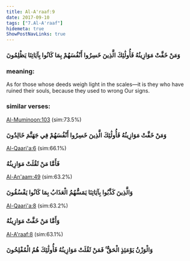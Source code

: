 ```yaml
---
title: Al-A'raaf:9
date: 2017-09-10
tags: ["7.Al-A'raaf"]
hidemeta: true 
ShowPostNavLinks: true 
---
```

### وَمَنْ خَفَّتْ مَوَازِينُهُ فَأُولَٰئِكَ الَّذِينَ خَسِرُوا أَنْفُسَهُمْ بِمَا كَانُوا بِآيَاتِنَا يَظْلِمُونَ
### meaning: 
As for those whose deeds weigh light in the scales—it is they who have ruined their souls, because they used to wrong Our signs.
### similar verses: 

[Al-Muminoon:103](/23/103) (sim:73.5%)

### وَمَنْ خَفَّتْ مَوَازِينُهُ فَأُولَٰئِكَ الَّذِينَ خَسِرُوا أَنْفُسَهُمْ فِي جَهَنَّمَ خَالِدُونَ

[Al-Qaari'a:6](/101/6) (sim:66.1%)

### فَأَمَّا مَنْ ثَقُلَتْ مَوَازِينُهُ

[Al-An'aam:49](/6/49) (sim:63.2%)

### وَالَّذِينَ كَذَّبُوا بِآيَاتِنَا يَمَسُّهُمُ الْعَذَابُ بِمَا كَانُوا يَفْسُقُونَ

[Al-Qaari'a:8](/101/8) (sim:63.2%)

### وَأَمَّا مَنْ خَفَّتْ مَوَازِينُهُ

[Al-A'raaf:8](/7/8) (sim:63.1%)

### وَالْوَزْنُ يَوْمَئِذٍ الْحَقُّ ۚ فَمَنْ ثَقُلَتْ مَوَازِينُهُ فَأُولَٰئِكَ هُمُ الْمُفْلِحُونَ
